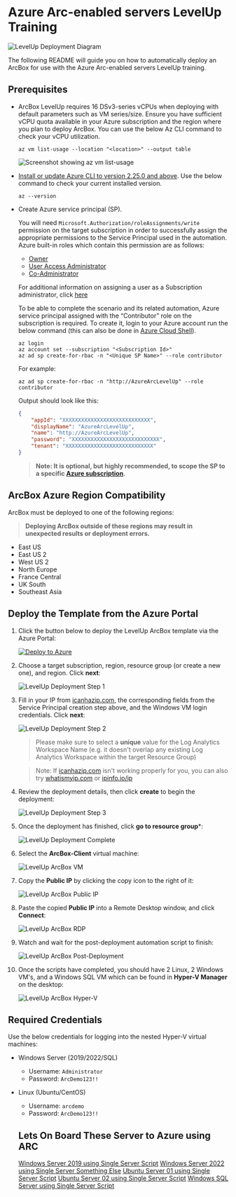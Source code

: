 # Azure Arc-enabled servers LevelUp Training

![LevelUp Deployment Diagram](Media/levelup-diagram.png)

The following README will guide you on how to automatically deploy an ArcBox for use with the Azure Arc-enabled servers LevelUp training.

## Prerequisites

* ArcBox LevelUp requires 16 DSv3-series vCPUs when deploying with default parameters such as VM series/size. Ensure you have sufficient vCPU quota available in your Azure subscription and the region where you plan to deploy ArcBox. You can use the below Az CLI command to check your vCPU utilization.

  ```shell
  az vm list-usage --location "<location>" --output table
  ```

  ![Screenshot showing az vm list-usage](Media/vcpu-availability.png)

* [Install or update Azure CLI to version 2.25.0 and above](https://docs.microsoft.com/en-us/cli/azure/install-azure-cli?view=azure-cli-latest). Use the below command to check your current installed version.

  ```shell
  az --version
  ```

* Create Azure service principal (SP).

  You will need `Microsoft.Authorization/roleAssignments/write` permission on the target subscription in order to successfully assign the appropriate permissions to the Service Principal used in the automation. Azure built-in roles which contain this permission are as follows:

  * [Owner](https://docs.microsoft.com/en-us/azure/role-based-access-control/built-in-roles#owner)
  * [User Access Administrator](https://docs.microsoft.com/en-us/azure/role-based-access-control/built-in-roles#user-access-administrator)
  * [Co-Administrator](https://docs.microsoft.com/en-us/azure/role-based-access-control/classic-administrators)

  For additional information on assigning a user as a Subscription administrator, click [here](https://docs.microsoft.com/en-us/azure/role-based-access-control/role-assignments-portal-subscription-admin)

  To be able to complete the scenario and its related automation, Azure service principal assigned with the “Contributor” role on the subscription is required. To create it, login to your Azure account run the below command (this can also be done in [Azure Cloud Shell](https://shell.azure.com/)).

  ```shell
  az login
  az account set --subscription "<Subscription Id>"
  az ad sp create-for-rbac -n "<Unique SP Name>" --role contributor
  ```

  For example:

  ```shell
  az ad sp create-for-rbac -n "http://AzureArcLevelUp" --role contributor
  ```

  Output should look like this:

  ```json
  {
      "appId": "XXXXXXXXXXXXXXXXXXXXXXXXXXXX",
      "displayName": "AzureArcLevelUp",
      "name": "http://AzureArcLevelUp",
      "password": "XXXXXXXXXXXXXXXXXXXXXXXXXXXX",
      "tenant": "XXXXXXXXXXXXXXXXXXXXXXXXXXXX"
  }
  ```

  > **Note: It is optional, but highly recommended, to scope the SP to a specific [Azure subscription](https://docs.microsoft.com/en-us/cli/azure/ad/sp?view=azure-cli-latest).**

## ArcBox Azure Region Compatibility

ArcBox must be deployed to one of the following regions:
> **Deploying ArcBox outside of these regions may result in unexpected results or deployment errors.**

* East US
* East US 2
* West US 2
* North Europe
* France Central
* UK South
* Southeast Asia

## Deploy the Template from the Azure Portal

1. Click the button below to deploy the LevelUp ArcBox template via the Azure Portal:

    [![Deploy to Azure](https://aka.ms/deploytoazurebutton)](https://portal.azure.com/#create/Microsoft.Template/uri/https%3A%2F%2Fraw.githubusercontent.com%2FDigital-Sales-CSA-Portal%2FAzureARC_LevelUP%2Fmain%2Farm%2Fazuredeploy.json/createUIDefinitionUri/https%3A%2F%2Fraw.githubusercontent.com%2FDigital-Sales-CSA-Portal%2FAzureARC_LevelUP%2Fmain%2Farm%2FcreateUiDefinition.json)

2. Choose a target subscription, region, resource group (or create a new one), and region. Click **next**:

    ![LevelUp Deployment Step 1](Media/portal-deployment-01.png)

3. Fill in your IP from [icanhazip.com](http://www.icanhazip.com), the corresponding fields from the Service Principal creation step above, and the Windows VM login credentials. Click **next**:

    ![LevelUp Deployment Step 2](Media/portal-deployment-02.png)

    > Please make sure to select a **unique** value for the Log Analytics Workspace Name (e.g. it doesn't overlap any existing Log Analytics Workspace within the target Resource Group)

    > Note: If [icanhazip.com](http://icanhazip.com) isn't working properly for you, you can also try [whatismyip.com](http://whatismyip.com) or [ipinfo.io/ip](http://ipinfo.io/ip)

4. Review the deployment details, then click **create** to begin the deployment:

    ![LevelUp Deployment Step 3](Media/portal-deployment-03.png)

5. Once the deployment has finished, click **go to resource group***:

    ![LevelUp Deployment Complete](Media/deployment-complete.png)

6. Select the **ArcBox-Client** virtual machine:

    ![LevelUp ArcBox VM](Media/arcbox-vm.png)

7. Copy the **Public IP** by clicking the copy icon to the right of it:

    ![LevelUp ArcBox Public IP](Media/copy-public-ip.png)

8. Paste the copied **Public IP** into a Remote Desktop window, and click **Connect**:

    ![LevelUp ArcBox RDP](Media/remote-desktop.png)

9. Watch and wait for the post-deployment automation script to finish:

    ![LevelUp ArcBox Post-Deployment](Media/post-deployment-scripts.png)

10. Once the scripts have completed, you should have 2 Linux, 2 Windows VM's, and a Windows SQL VM which can be found in **Hyper-V Manager** on the desktop:

    ![LevelUp ArcBox Hyper-V](Media/hyper-v-manager.png)


## Required Credentials

Use the below credentials for logging into the nested Hyper-V virtual machines:

* Windows Server (2019/2022/SQL)
  * Username: `Administrator`
  * Password: `ArcDemo123!!`
* Linux (Ubuntu/CentOS)
  * Username: `arcdemo`
  * Password: `ArcDemo123!!`

  ## Lets On Board These Server to Azure using ARC

  [Windows Server 2019 using Single Server Script](2019.md)
  [Windows Server 2022 using Single Server Something Else](2019.md)
  [Ubuntu Server 01 using Single Server Script](2019.md)
  [Ubuntu Server 02 using Single Server Script](2019.md)
  [Windows SQL Server using Single Server Script](2019.md)